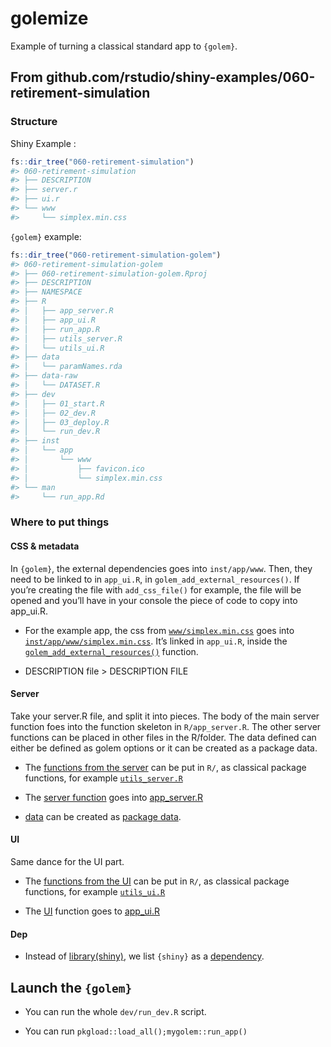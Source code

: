 
<!-- README.md is generated from README.Rmd. Please edit that file -->

# golemize

Example of turning a classical standard app to `{golem}`.

## From github.com/rstudio/shiny-examples/060-retirement-simulation

### Structure

Shiny Example :

``` r
fs::dir_tree("060-retirement-simulation")
#> 060-retirement-simulation
#> ├── DESCRIPTION
#> ├── server.r
#> ├── ui.r
#> └── www
#>     └── simplex.min.css
```

`{golem}` example:

``` r
fs::dir_tree("060-retirement-simulation-golem")
#> 060-retirement-simulation-golem
#> ├── 060-retirement-simulation-golem.Rproj
#> ├── DESCRIPTION
#> ├── NAMESPACE
#> ├── R
#> │   ├── app_server.R
#> │   ├── app_ui.R
#> │   ├── run_app.R
#> │   ├── utils_server.R
#> │   └── utils_ui.R
#> ├── data
#> │   └── paramNames.rda
#> ├── data-raw
#> │   └── DATASET.R
#> ├── dev
#> │   ├── 01_start.R
#> │   ├── 02_dev.R
#> │   ├── 03_deploy.R
#> │   └── run_dev.R
#> ├── inst
#> │   └── app
#> │       └── www
#> │           ├── favicon.ico
#> │           └── simplex.min.css
#> └── man
#>     └── run_app.Rd
```

### Where to put things

#### CSS & metadata

In `{golem}`, the external dependencies goes into `inst/app/www`. Then,
they need to be linked to in `app_ui.R`, in
`golem_add_external_resources()`. If you’re creating the file with
`add_css_file()` for example, the file will be opened and you’ll have in
your console the piece of code to copy into app\_ui.R.

  - For the example app, the css from
    [`www/simplex.min.css`](https://github.com/ColinFay/golemize/blob/master/060-retirement-simulation/www/simplex.min.css)
    goes into
    [`inst/app/www/simplex.min.css`](https://github.com/ColinFay/golemize/blob/master/060-retirement-simulation-golem/inst/app/www/simplex.min.css).
    It’s linked in `app_ui.R`, inside the
    [`golem_add_external_resources()`](https://github.com/ColinFay/golemize/blob/master/060-retirement-simulation-golem/R/app_ui.R#L56)
    function.

  - DESCRIPTION file \> DESCRIPTION FILE

#### Server

Take your server.R file, and split it into pieces. The body of the main
server function foes into the function skeleton in `R/app_server.R`. The
other server functions can be placed in other files in the R/folder. The
data defined can either be defined as golem options or it can be created
as a package data.

  - The [functions from the
    server](https://github.com/ColinFay/golemize/blob/master/060-retirement-simulation/server.r#L5)
    can be put in `R/`, as classical package functions, for example
    [`utils_server.R`](https://github.com/ColinFay/golemize/blob/master/060-retirement-simulation-golem/R/utils_server.R)

  - The [server
    function](https://github.com/ColinFay/golemize/blob/master/060-retirement-simulation/server.r#L108)
    goes into
    [app\_server.R](https://github.com/ColinFay/golemize/blob/master/060-retirement-simulation-golem/R/app_server.R)

  - [data](https://github.com/ColinFay/golemize/blob/master/060-retirement-simulation/server.r#L1)
    can be created as [package
    data](https://github.com/ColinFay/golemize/blob/master/060-retirement-simulation-golem/data-raw/DATASET.R).

#### UI

Same dance for the UI part.

  - The [functions from the
    UI](https://github.com/ColinFay/golemize/blob/master/060-retirement-simulation/ui.r#L3)
    can be put in `R/`, as classical package functions, for example
    [`utils_ui.R`](https://github.com/ColinFay/golemize/blob/master/060-retirement-simulation-golem/R/utils_ui.R)

  - The
    [UI](https://github.com/ColinFay/golemize/blob/master/060-retirement-simulation/ui.r#L26)
    function goes to
    [app\_ui.R](https://github.com/ColinFay/golemize/blob/master/060-retirement-simulation-golem/R/app_ui.R#L7)

#### Dep

  - Instead of
    [library(shiny)](https://github.com/ColinFay/golemize/blob/master/060-retirement-simulation/ui.r#L1),
    we list `{shiny}` as a
    [dependency](https://github.com/ColinFay/golemize/blob/master/060-retirement-simulation-golem/DESCRIPTION#L11).

## Launch the `{golem}`

  - You can run the whole `dev/run_dev.R` script.

  - You can run `pkgload::load_all();mygolem::run_app()`
